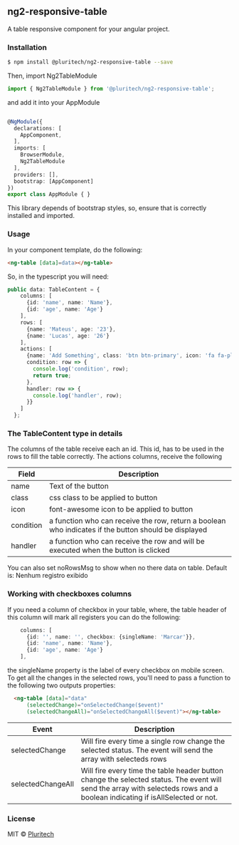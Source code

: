 ## ng2-responsive-table

A table responsive component for your angular project.

### Installation

```bash
$ npm install @pluritech/ng2-responsive-table --save
```

Then, import Ng2TableModule
```typescript
import { Ng2TableModule } from '@pluritech/ng2-responsive-table';
```
and add it into your AppModule
```typescript

@NgModule({
  declarations: [
    AppComponent,
  ],
  imports: [
    BrowserModule,
    Ng2TableModule
  ],
  providers: [],
  bootstrap: [AppComponent]
})
export class AppModule { }
```

This library depends of bootstrap styles, so, ensure that is correctly installed and imported.

### Usage
In your component template, do the following:
```html
<ng-table [data]=data></ng-table>
```
So, in the typescript you will need:
```typescript
public data: TableContent = {
    columns: [
      {id: 'name', name: 'Name'},
      {id: 'age', name: 'Age'}
    ],
    rows: [
      {name: 'Mateus', age: '23'},
      {name: 'Lucas', age: '26'}
    ],
    actions: [
      {name: 'Add Something', class: 'btn btn-primary', icon: 'fa fa-plus',
      condition: row => {
        console.log('condition', row);
        return true;
      },
      handler: row => {
        console.log('handler', row);
      }}
    ]
  };
```

### The TableContent type in details
The columns of the table receive each an id. This id, has to be used in the rows to fill the table correctly.
The actions columns, receive the following

 Field | Description
------ | ----------- 
name   | Text of the button
class  | css class to be applied to button
icon   | font-awesome icon to be applied to button
condition | a function who can receive the row, return a boolean who indicates if the button should be displayed
handler | a function who can receive the row and will be executed when the button is clicked

You can also set noRowsMsg to show when no there data on table. Default is: Nenhum registro exibido

### Working with checkboxes columns
If you need a column of checkbox in your table, where, the table header of this column will mark all registers you can do the following:
```typescript
    columns: [
      {id: '', name: '', checkbox: {singleName: 'Marcar'}},
      {id: 'name', name: 'Name'},
      {id: 'age', name: 'Age'}
    ],
```
the singleName property is the label of every checkbox on mobile screen.
To get all the changes in the selected rows, you'll need to pass a function to the following two outputs properties:
```html
  <ng-table [data]="data"
      (selectedChange)="onSelectedChange($event)"
      (selectedChangeAll)="onSelectedChangeAll($event)"></ng-table>
```
 Event | Description
------ | ----------- 
selectedChange   | Will fire every time a single row change the selected status. The event will send the array with selecteds rows
selectedChangeAll  | Will fire every time the table header button change the selected status. The event will send the array with selecteds rows and a boolean indicating if isAllSelected or not.


### License
MIT © [Pluritech](https://www.pluritech.com.br/)
